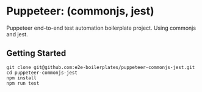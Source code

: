 # Puppeteer: (commonjs, jest)

Puppeteer end-to-end test automation boilerplate project. Using commonjs and jest.

## Getting Started

    git clone git@github.com:e2e-boilerplates/puppeteer-commonjs-jest.git
    cd puppeteer-commonjs-jest
    npm install
    npm run test

